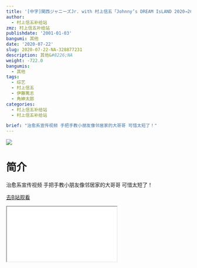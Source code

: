 ```yaml
---
title: '[中字]関西ジャニーズJr. with 村上信五「Johnny’s DREAM IsLAND 2020→2025 〜大好きなこの街から〜」'
author:
  - 村上信五补给站
zmz: 村上信五补给站
publishdate: '2001-01-03'
bangumi: 其他
date: '2020-07-22'
slug: 2020-07-22-NA-328877231
description: 其他&#8226;NA
weight: -722.0
bangumis:
  - 其他
tags:
  - 综艺
  - 村上信五
  - 伊藤篤志
  - 角紳太郎
categories:
  - 村上信五补给站
  - 村上信五补给站

brief: "治愈系宣传视频 手把手教小朋友像邻居家的大哥哥 可惜太短了！"
---
```

![](https://raw.githubusercontent.com/tcgriffith/owaraisite/master/static/tmpimg/ba3d8f43a8572d52b2ea2f35f0afc05af5e0a881.jpg.480.jpg)
# 简介  
治愈系宣传视频
手把手教小朋友像邻居家的大哥哥
可惜太短了！  

[去B站观看](https://www.bilibili.com/video/av328877231/)
<div class ="resp-container"><iframe class="testiframe" src="//player.bilibili.com/player.html?aid=328877231"", scrolling="no", allowfullscreen="true" > </iframe></div> 
